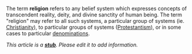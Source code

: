 The term **religion** refers to any belief system which expresses
concepts of transcendent reality, deity, and divine sanctity of
human being. The term "religion" may refer to all such systems, a
particular group of systems (ie.
[Christianity](Christianity "Christianity")), to particular groups
of systems ([Protestantism](Protestantism "Protestantism")), or in
some cases to particular
[denominations](Denomination "Denomination").

*This article is a **[stub](http://www.theopedia.com/Category:Theopedia_stubs "Category:Theopedia stubs")**. Please edit it to add information.*


